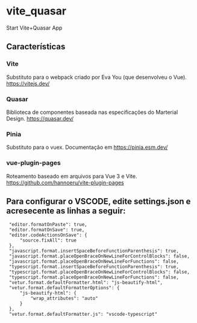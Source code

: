 # vite_quasar
Start Vite+Quasar App

## Características

### Vite
Substituto para o webpack criado por Eva You (que desenvolveu o Vue). https://vitejs.dev/

### Quasar
Biblioteca de componentes baseada nas especificações do Marterial Design. https://quasar.dev/

### Pinia
Substituto para o vuex. Documentação em https://pinia.esm.dev/

### vue-plugin-pages
Roteamento baseado em arquivos para Vue 3 e Vite. https://github.com/hannoeru/vite-plugin-pages


## Para configurar o VSCODE, edite settings.json e acresecente as linhas a seguir:

```
 "editor.formatOnPaste": true,
 "editor.formatOnSave": true,
 "editor.codeActionsOnSave": {
     "source.fixAll": true
 },
 "javascript.format.insertSpaceBeforeFunctionParenthesis": true,
 "javascript.format.placeOpenBraceOnNewLineForControlBlocks": false,
 "javascript.format.placeOpenBraceOnNewLineForFunctions": false,
 "typescript.format.insertSpaceBeforeFunctionParenthesis": true,
 "typescript.format.placeOpenBraceOnNewLineForControlBlocks": false,
 "typescript.format.placeOpenBraceOnNewLineForFunctions": false,
 "vetur.format.defaultFormatter.html": "js-beautify-html",
 "vetur.format.defaultFormatterOptions": {
     "js-beautify-html": {
         "wrap_attributes": "auto"
     }
 },
 "vetur.format.defaultFormatter.js": "vscode-typescript"
  ```
